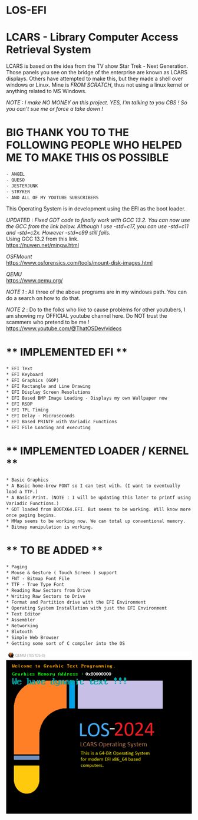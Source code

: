 # LOS-EFI
# **LCARS - Library Computer Access Retrieval System**  
  
LCARS is based on the idea from the TV show Star Trek - Next Generation. Those panels you see on the bridge of the enterprise are known as LCARS displays. Others have attempted to make this, but they made a shell over windows or Linux. Mine is *FROM SCRATCH*, thus not using a linux kernel or anything related to MS Windows.  
  
*NOTE : I make NO MONEY on this project. YES, I'm talking to you CBS ! So you can't sue me or force a take down !*  
  
  
# BIG THANK YOU TO THE FOLLOWING PEOPLE WHO HELPED ME TO MAKE THIS OS POSSIBLE
	- ANGEL  
	- QUESO  
	- JESTERJUNK  
	- STRYKER  
	- AND ALL OF MY YOUTUBE SUBSCRIBERS  
  
This Operating System is in development using the EFI as the boot loader.  
  
*UPDATED : Fixed GDT code to finally work with GCC 13.2. You can now use the GCC from the link below. Although I use -std=c17, you can use -std=c11 and -std=c2x. However -std=c99 still fails.*  
Using GCC 13.2 from this link.  
https://nuwen.net/mingw.html 
  
*OSFMount*  
https://www.osforensics.com/tools/mount-disk-images.html  
  
*QEMU*  
https://www.qemu.org/  
  
*NOTE 1* : All three of the above programs are in my windows path. You can do a search on how to do that.  
  
*NOTE 2* : Do to the folks who like to cause problems for other youtubers, I am showing my OFFICIAL youtube channel here. Do NOT trust the scammers who pretend to be me !  
https://www.youtube.com/@ThatOSDev/videos  
  
  
# ** IMPLEMENTED EFI **  

	* EFI Text
	* EFI Keyboard
	* EFI Graphics (GOP)
	* EFI Rectangle and Line Drawing
	* EFI Display Screen Resolutions
	* EFI Based BMP Image Loading - Displays my own Wallpaper now
	* EFI RSDP
	* EFI TPL Timing
	* EFI Delay - Microseconds
	* EFI Based PRINTF with Variadic Functions
	* EFI File Loading and executing  
  
# ** IMPLEMENTED LOADER / KERNEL **  

	* Basic Graphics  
	* A Basic home-brew FONT so I can test with. (I want to eventually load a TTF.)  
	* A Basic Print. (NOTE : I will be updating this later to printf using Variadic Functions.)
	* GDT loaded from BOOTX64.EFI. But seems to be working. Will know more once paging begins.  
	* MMap seems to be working now. We can total up conventional memory.  
	* Bitmap manipulation is working.  
  
# ** TO BE ADDED **  

	* Paging  
	* Mouse & Gesture ( Touch Screen ) support
	* FNT - Bitmap Font File
	* TTF - True Type Font
	* Reading Raw Sectors from Drive  
	* Writing Raw Sectors to Drive  
	* Format and Partition drive with the EFI Environment  
	* Operating System Installation with just the EFI Environment  
	* Text Editor  
	* Assembler  
	* Networking  
	* Blutooth  
	* Simple Web Browser  
	* Getting some sort of C compiler into the OS  

![Current Progress](progress1.png)  
 
